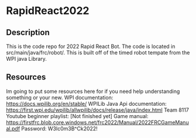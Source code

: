 # RapidReact2022


## Description
This is the code repo for 2022 Rapid React Bot. The code is located in src/main/java/frc/robot/.
This is built off of the timed robot tempate from the WPI java Library. 

## Resources
Im going to put some resources here for if you need help understanding something or your new. 
WPI documentation: https://docs.wpilib.org/en/stable/
WPILib Java Api documentation: https://first.wpi.edu/wpilib/allwpilib/docs/release/java/index.html
Team 8117 Youtube beginner playlist: [Not finished yet]
Game manual: https://firstfrc.blob.core.windows.net/frc2022/Manual/2022FRCGameManual.pdf Password: W3lc0m3B^Ck2022!
